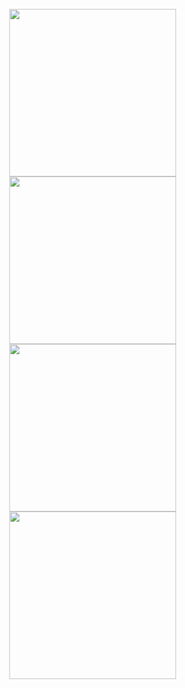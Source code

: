 <p>
<image src="https://github.com/mehrankasebvatan/SharedPreferencesExample/blob/main/ScreenShots/screen1.png" width="300px"></image>
<image src="https://github.com/mehrankasebvatan/SharedPreferencesExample/blob/main/ScreenShots/screen2.png" width="300px"></image>
<image src="https://github.com/mehrankasebvatan/SharedPreferencesExample/blob/main/ScreenShots/screen3.png" width="300px"></image>
<image src="https://github.com/mehrankasebvatan/SharedPreferencesExample/blob/main/ScreenShots/screen4.png" width="300px"></image>
</p>
